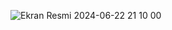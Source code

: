![Ekran Resmi 2024-06-22 21 10 00](https://github.com/ErhanAlgl/Odev2/assets/39314007/b7b93b9b-3248-4c94-ae93-616efcc25cef)

